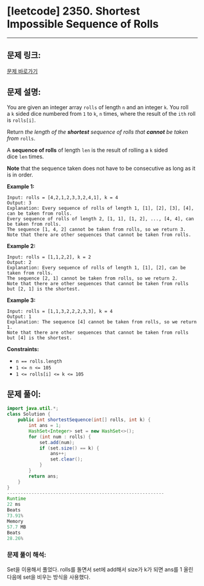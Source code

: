 # [leetcode] 2350. Shortest Impossible Sequence of Rolls

---

## 문제 링크:

[문제 바로가기](https://leetcode.com/problems/shortest-impossible-sequence-of-rolls/submissions/)

## 문제 설명:

You are given an integer array `rolls` of length `n` and an integer `k`. You roll a `k` sided dice numbered from `1` to `k`, `n` times, where the result of the `ith` roll is `rolls[i]`.

Return *the length of the **shortest** sequence of rolls that **cannot** be taken from* `rolls`.

A **sequence of rolls** of length `len` is the result of rolling a `k` sided dice `len` times.

**Note** that the sequence taken does not have to be consecutive as long as it is in order.

**Example 1:**

```
Input: rolls = [4,2,1,2,3,3,2,4,1], k = 4
Output: 3
Explanation: Every sequence of rolls of length 1, [1], [2], [3], [4], can be taken from rolls.
Every sequence of rolls of length 2, [1, 1], [1, 2], ..., [4, 4], can be taken from rolls.
The sequence [1, 4, 2] cannot be taken from rolls, so we return 3.
Note that there are other sequences that cannot be taken from rolls.
```

**Example 2:**

```
Input: rolls = [1,1,2,2], k = 2
Output: 2
Explanation: Every sequence of rolls of length 1, [1], [2], can be taken from rolls.
The sequence [2, 1] cannot be taken from rolls, so we return 2.
Note that there are other sequences that cannot be taken from rolls but [2, 1] is the shortest.

```

**Example 3:**

```
Input: rolls = [1,1,3,2,2,2,3,3], k = 4
Output: 1
Explanation: The sequence [4] cannot be taken from rolls, so we return 1.
Note that there are other sequences that cannot be taken from rolls but [4] is the shortest.

```

**Constraints:**

- `n == rolls.length`
- `1 <= n <= 105`
- `1 <= rolls[i] <= k <= 105`

## 문제 풀이:

```java
import java.util.*;
class Solution {
    public int shortestSequence(int[] rolls, int k) {
        int ans = 1;
        HashSet<Integer> set = new HashSet<>();
        for (int num : rolls) {
            set.add(num);
            if (set.size() == k) {
                ans++;
                set.clear();
            }
        }
        return ans;
    }
}
----------------------------------------------------------
Runtime
22 ms
Beats
73.91%
Memory
57.7 MB
Beats
28.26%
```

### **문제 풀이 해석:**

Set을 이용해서 풀었다. rolls를 돌면서 set에 add해서 size가 k가 되면 ans를 1 올린다음에 set을 비우는 방식을 사용했다.
